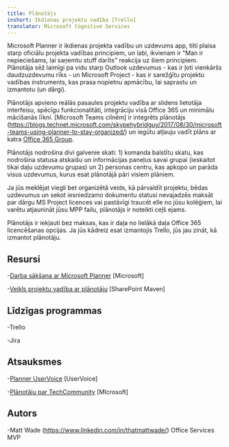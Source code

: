 ```yaml
---
title: Plānotājs
inshort: Ikdienas projektu vadība [Trello]
translator: Microsoft Cognitive Services
---
```



Microsoft Planner ir ikdienas projekta vadību un uzdevums app, tilti plaisa starp oficiālu projekta vadības principiem, un labi, ikvienam ir "Man ir nepieciešams, lai saņemtu stuff darīts" reakcija uz šiem principiem. Plānotāja sēž laimīgi pa vidu starp Outlook uzdevumus - kas ir ļoti vienkāršs daudzuzdevumu rīks - un Microsoft Project - kas ir sarežģītu projektu vadības instruments, kas prasa nopietnu apmācību, lai saprastu un izmantotu (un dārgi). 

Plānotājs apvieno reālās pasaules projektu vadība ar slidens lietotāja interfeisu, spēcīgu funkcionalitāti, integrāciju visā Office 365 un minimālu mācīšanās līkni. [Microsoft Teams cilnēm] ir integrēts plānotājs (https://blogs.technet.microsoft.com/skypehybridguy/2017/08/30/microsoft-teams-using-planner-to-stay-organized/) un iegūtu atļauju vadīt plāns ar katra [Office 365 Group](http://icsh.pt/O365groups).

Plānotājs nodrošina divi galvenie skati: 1) komanda balstītu skatu, kas nodrošina statusa atskaišu un informācijas paneļus savai grupai (ieskaitot tikai daļu uzdevumu grupas) un 2) personas centru, kas apkopo un parāda visus uzdevumus, kurus esat plānotājā pāri visiem plāniem.

Ja jūs meklējat viegli bet organizētā veids, kā pārvaldīt projektu, bēdas uzdevumus un sekot iesniedzamo dokumentu statusi nevajadzēs maksāt par dārgu MS Project licences vai pastāvīgi traucēt elle no jūsu kolēģiem, lai varētu atjaunināt jūsu MPP failu, plānotājs ir noteikti ceļš ejams.

Plānotājs ir iekļauti bez maksas, kas ir daļa no lielākā daļa Office 365 licencēšanas opcijas. Ja jūs kādreiz esat izmantojis Trello, jūs jau zināt, kā izmantot plānotāju.

Resursi
---------

-[Darba sākšana ar Microsoft Planner](https://support.office.com/en-us/article/Microsoft-Planner-help-4a9a13c6-3adf-4a60-a6fc-15c0b15e16fc?ui=en-US&rs=en-US&ad=US)
    \[Microsoft\]

-[Veikls projektu vadība ar plānotāju](https://sharepointmaven.com/how-to-use-microsoft-planner-for-agile-and-scrum-projects/)
    \[SharePoint Maven\]

Līdzīgas programmas
--------------------

-Trello

-Jira

Atsauksmes
---------

-[Planner UserVoice](https://planner.uservoice.com/forums/330525-microsoft-planner-feedback-forum)
    \[UserVoice\]

-[Plānotāju par TechCommunity](https://techcommunity.microsoft.com/t5/Planner/ct-p/Planner)
    \[MIcrosoft\]

Autors
---------

-Matt Wade (https://www.linkedin.com/in/thatmattwade/) Office Services MVP


